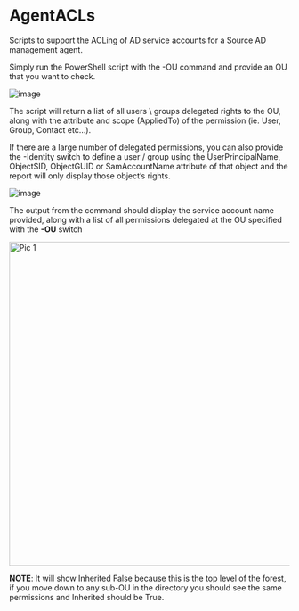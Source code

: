 # AgentACLs
Scripts to support the ACLing of AD service accounts for a Source AD management agent.

Simply run the PowerShell script with the -OU command and provide an OU that you want to check.

![image](https://github.com/user-attachments/assets/fc92d969-4f0d-4d71-b777-66c3e0ecc268)


The script will return a list of all users \ groups delegated rights to the OU, along with the attribute and scope (AppliedTo) of the permission (ie. User, Group, Contact etc…).

If there are a large number of delegated permissions, you can also provide the -Identity switch to define a user / group using the UserPrincipalName, ObjectSID, ObjectGUID or SamAccountName attribute of that object and the report will only display those object’s rights.

![image](https://github.com/user-attachments/assets/10feb252-fc64-4fb2-8bde-851f0c35491c)

The output from the command should display the service account name provided, along with a list of all permissions delegated at the OU specified with the **-OU** switch

<img width="581" alt="Pic 1" src="https://github.com/user-attachments/assets/4535590a-5f0c-4f9a-a2a4-c8cb6c9d4137" />

**NOTE**: It will show Inherited False because this is the top level of the forest, if you move down to any sub-OU in the directory you should see the same permissions and Inherited should be True.
